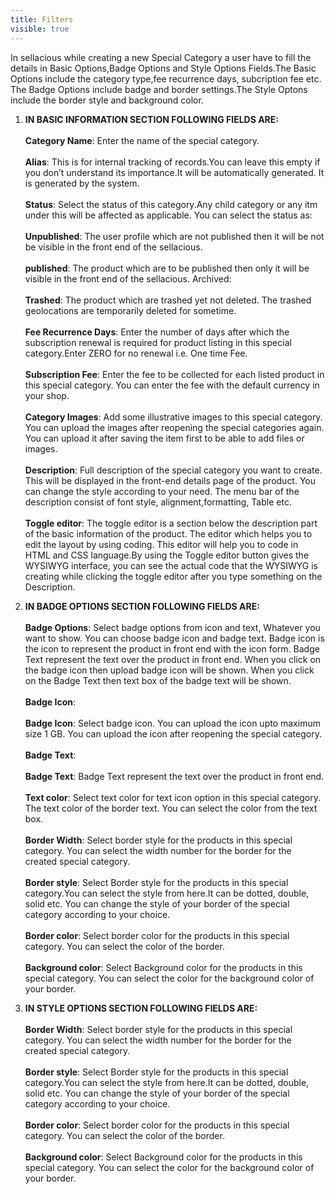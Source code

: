 ```yaml
---
title: Filters
visible: true
---
```


In sellacious while creating a new Special Category a user have to fill the details in Basic Options,Badge Options and Style Options Fields.The Basic Options include the category type,fee recurrence days, subcription fee etc. The Badge Options include badge and border settings.The Style Optons include the border style and background color.

1. **IN BASIC INFORMATION SECTION FOLLOWING FIELDS ARE:**
<br><br>**Category Name**:  Enter the name of the special category. 
<br><br>**Alias**: This is for internal tracking of records.You can leave this empty if you don’t understand its importance.It will be automatically generated. It is generated by the system.
<br><br>**Status**: Select the status of this category.Any child category or any itm under this will be affected as applicable. You can select the status as:
<br><br>**Unpublished**: The user profile which are not published then it will be not be visible in the front end of the sellacious.
<br><br>**published**: The product which are  to be published then only it will be visible in the front end of the sellacious.
Archived:
<br><br>**Trashed**:  The product which are trashed yet not deleted. The trashed geolocations are temporarily deleted for sometime. 
<br><br>**Fee Recurrence Days**: Enter the number of days after which the subscription renewal is required for product listing in this special category.Enter ZERO for no renewal i.e. One time Fee.
<br><br>**Subscription Fee**: Enter the fee to be collected for each listed product in this special category. You can enter the fee with the default currency in your shop.
<br><br>**Category Images**:  Add some illustrative images to this special category. You can upload the images after reopening the special categories again. You can upload it after saving the item first to be able to add files or images.
<br><br>**Description**:  Full description of the special category you want to create. This will be displayed in the front-end details page of the product. You can change the style according to your need. The menu bar of the description consist of font style, alignment,formatting, Table etc.
<br><br>**Toggle editor**: The toggle editor is a section below the description part of the basic information of the product. The editor which helps you to edit the layout by using coding. This editor will help you to code in HTML and CSS language.By using the Toggle editor button gives the WYSIWYG interface, you can see the actual code that the WYSIWYG is creating while clicking the toggle editor after you type something on the Description.

2. **IN BADGE OPTIONS SECTION FOLLOWING FIELDS ARE:**
<br><br>**Badge Options**: Select badge options from icon and text, Whatever you want to show. You can choose badge icon and badge text. Badge icon is the icon to represent the product in front end with the icon form. Badge Text represent the text over the product in front end. When you click on the badge icon then upload badge icon will be shown. When you click on the Badge Text then text box of the badge text will be shown.
<br><br>**Badge Icon**:
<br><br>**Badge Icon**: Select badge icon. You can upload the icon upto maximum size 1 GB. You can upload the icon after reopening the special category.
<br><br>**Badge Text**:
<br><br>**Badge Text**:  Badge Text represent the text over the product in front end.
<br><br>**Text color**: Select text color for text icon option in this special category. The text color of the border text. You can select the color from the text box.
<br><br>**Border Width**: Select border style for the products in this special category. You can select the width number for the border for the created special category.
<br><br>**Border style**: Select Border style for the products in this special category.You can select the style from here.It can be dotted, double, solid etc. You can change the style of your border of the special category according to your choice.
<br><br>**Border color**: Select border color for the products in this special category. You can select the color of the border.
<br><br>**Background color**: Select Background color for the products in this special category. You can select the color for the background color of your border.

3. **IN STYLE OPTIONS SECTION FOLLOWING FIELDS ARE:**
<br><br>**Border Width**: Select border style for the products in this special category. You can select the width number for the border for the created special category.
<br><br>**Border style**: Select Border style for the products in this special category.You can select the style from here.It can be dotted, double, solid etc. You can change the style of your border of the special category according to your choice.
<br><br>**Border color**: Select border color for the products in this special category. You can select the color of the border.
<br><br>**Background color**: Select Background color for the products in this special category. You can select the color for the background color of your border.







